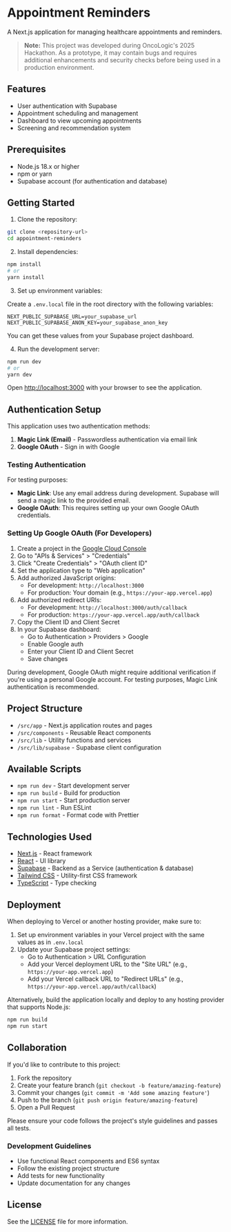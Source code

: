 # Appointment Reminders

A Next.js application for managing healthcare appointments and reminders.

> **Note:** This project was developed during OncoLogic's 2025 Hackathon. As a prototype, it may contain bugs and requires additional enhancements and security checks before being used in a production environment.

## Features

- User authentication with Supabase
- Appointment scheduling and management
- Dashboard to view upcoming appointments
- Screening and recommendation system

## Prerequisites

- Node.js 18.x or higher
- npm or yarn
- Supabase account (for authentication and database)

## Getting Started

1. Clone the repository:

```bash
git clone <repository-url>
cd appointment-reminders
```

2. Install dependencies:

```bash
npm install
# or
yarn install
```

3. Set up environment variables:

Create a `.env.local` file in the root directory with the following variables:

```
NEXT_PUBLIC_SUPABASE_URL=your_supabase_url
NEXT_PUBLIC_SUPABASE_ANON_KEY=your_supabase_anon_key
```

You can get these values from your Supabase project dashboard.

4. Run the development server:

```bash
npm run dev
# or
yarn dev
```

Open [http://localhost:3000](http://localhost:3000) with your browser to see the application.

## Authentication Setup

This application uses two authentication methods:

1. **Magic Link (Email)** - Passwordless authentication via email link
2. **Google OAuth** - Sign in with Google

### Testing Authentication

For testing purposes:

- **Magic Link**: Use any email address during development. Supabase will send a magic link to the provided email.
- **Google OAuth**: This requires setting up your own Google OAuth credentials.

### Setting Up Google OAuth (For Developers)

1. Create a project in the [Google Cloud Console](https://console.cloud.google.com/)
2. Go to "APIs & Services" > "Credentials"
3. Click "Create Credentials" > "OAuth client ID"
4. Set the application type to "Web application"
5. Add authorized JavaScript origins:
   - For development: `http://localhost:3000`
   - For production: Your domain (e.g., `https://your-app.vercel.app`)
6. Add authorized redirect URIs:
   - For development: `http://localhost:3000/auth/callback`
   - For production: `https://your-app.vercel.app/auth/callback`
7. Copy the Client ID and Client Secret
8. In your Supabase dashboard:
   - Go to Authentication > Providers > Google
   - Enable Google auth
   - Enter your Client ID and Client Secret
   - Save changes

During development, Google OAuth might require additional verification if you're using a personal Google account. For testing purposes, Magic Link authentication is recommended.

## Project Structure

- `/src/app` - Next.js application routes and pages
- `/src/components` - Reusable React components
- `/src/lib` - Utility functions and services
- `/src/lib/supabase` - Supabase client configuration

## Available Scripts

- `npm run dev` - Start development server
- `npm run build` - Build for production
- `npm run start` - Start production server
- `npm run lint` - Run ESLint
- `npm run format` - Format code with Prettier

## Technologies Used

- [Next.js](https://nextjs.org/) - React framework
- [React](https://reactjs.org/) - UI library
- [Supabase](https://supabase.io/) - Backend as a Service (authentication & database)
- [Tailwind CSS](https://tailwindcss.com/) - Utility-first CSS framework
- [TypeScript](https://www.typescriptlang.org/) - Type checking

## Deployment

When deploying to Vercel or another hosting provider, make sure to:

1. Set up environment variables in your Vercel project with the same values as in `.env.local`
2. Update your Supabase project settings:
   - Go to Authentication > URL Configuration
   - Add your Vercel deployment URL to the "Site URL" (e.g., `https://your-app.vercel.app`)
   - Add your Vercel callback URL to "Redirect URLs" (e.g., `https://your-app.vercel.app/auth/callback`)

Alternatively, build the application locally and deploy to any hosting provider that supports Node.js:

```bash
npm run build
npm run start
```

## Collaboration

If you'd like to contribute to this project:

1. Fork the repository
2. Create your feature branch (`git checkout -b feature/amazing-feature`)
3. Commit your changes (`git commit -m 'Add some amazing feature'`)
4. Push to the branch (`git push origin feature/amazing-feature`)
5. Open a Pull Request

Please ensure your code follows the project's style guidelines and passes all tests.

### Development Guidelines

- Use functional React components and ES6 syntax
- Follow the existing project structure
- Add tests for new functionality
- Update documentation for any changes

## License

See the [LICENSE](LICENSE) file for more information.
